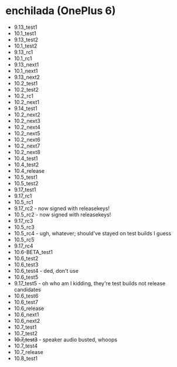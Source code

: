 # enchilada (OnePlus 6)

- 9.13_test1
- 10.1_test1
- 9.13_test2
- 10.1_test2
- 9.13_rc1
- 10.1_rc1
- 9.13_next1
- 10.1_next1
- 9.13_next2
- 10.2_test1
- 10.2_test2
- 10.2_rc1
- 10.2_next1
- 9.14_test1
- 10.2_next2
- 10.2_next3
- 10.2_next4
- 10.2_next5
- 10.2_next6
- 10.2_next7
- 10.2_next8
- 10.4_test1
- 10.4_test2
- 10.4_release
- 10.5_test1
- 10.5_test2
- 9.17_test1
- 9.17_rc1
- 10.5_rc1
- 9.17_rc2 - now signed with releasekeys!
- 10.5_rc2 - now signed with releasekeys!
- 9.17_rc3
- 10.5_rc3
- 10.5_rc4 - ugh, whatever; should've stayed on test builds I guess
- 10.5_rc5
- 9.17_rc4
- 10.6-BETA_test1
- 10.6_test2
- 10.6_test3
- 10.6_test4 - ded, don't use
- 10.6_test5
- 9.17_test5 - oh who am I kidding, they're test builds not release candidates
- 10.6_test6
- 10.6_test7
- 10.6_release
- 10.6_next1
- 10.6_next2
- 10.7_test1
- 10.7_test2
- ~~10.7_test3~~ - speaker audio busted, whoops
- 10.7_test4
- 10.7_release
- 10.8_test1
